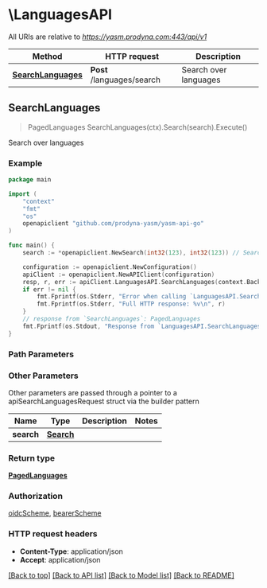 # \LanguagesAPI

All URIs are relative to *https://yasm.prodyna.com:443/api/v1*

Method | HTTP request | Description
------------- | ------------- | -------------
[**SearchLanguages**](LanguagesAPI.md#SearchLanguages) | **Post** /languages/search | Search over languages



## SearchLanguages

> PagedLanguages SearchLanguages(ctx).Search(search).Execute()

Search over languages

### Example

```go
package main

import (
    "context"
    "fmt"
    "os"
    openapiclient "github.com/prodyna-yasm/yasm-api-go"
)

func main() {
    search := *openapiclient.NewSearch(int32(123), int32(123)) // Search |  (optional)

    configuration := openapiclient.NewConfiguration()
    apiClient := openapiclient.NewAPIClient(configuration)
    resp, r, err := apiClient.LanguagesAPI.SearchLanguages(context.Background()).Search(search).Execute()
    if err != nil {
        fmt.Fprintf(os.Stderr, "Error when calling `LanguagesAPI.SearchLanguages``: %v\n", err)
        fmt.Fprintf(os.Stderr, "Full HTTP response: %v\n", r)
    }
    // response from `SearchLanguages`: PagedLanguages
    fmt.Fprintf(os.Stdout, "Response from `LanguagesAPI.SearchLanguages`: %v\n", resp)
}
```

### Path Parameters



### Other Parameters

Other parameters are passed through a pointer to a apiSearchLanguagesRequest struct via the builder pattern


Name | Type | Description  | Notes
------------- | ------------- | ------------- | -------------
 **search** | [**Search**](Search.md) |  | 

### Return type

[**PagedLanguages**](PagedLanguages.md)

### Authorization

[oidcScheme](../README.md#oidcScheme), [bearerScheme](../README.md#bearerScheme)

### HTTP request headers

- **Content-Type**: application/json
- **Accept**: application/json

[[Back to top]](#) [[Back to API list]](../README.md#documentation-for-api-endpoints)
[[Back to Model list]](../README.md#documentation-for-models)
[[Back to README]](../README.md)

